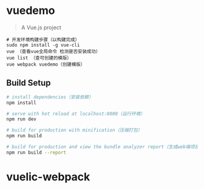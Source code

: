 # vuedemo

> A Vue.js project
``` 
# 开发环境构建步骤（以构建完成）
sudo npm install -g vue-cli
vue （查看vue全局命令 检测是否安装成功）
vue list （查可创建的模版）
vue webpack vuedemo（创建模版）
``` 
## Build Setup

``` bash
# install dependencies（安装依赖）
npm install

# serve with hot reload at localhost:8080（运行环境）
npm run dev

# build for production with minification（压缩打包）
npm run build

# build for production and view the bundle analyzer report（生成web端项目文件及构图 带详细参数信息）
npm run build --report
```

# vuelic-webpack
